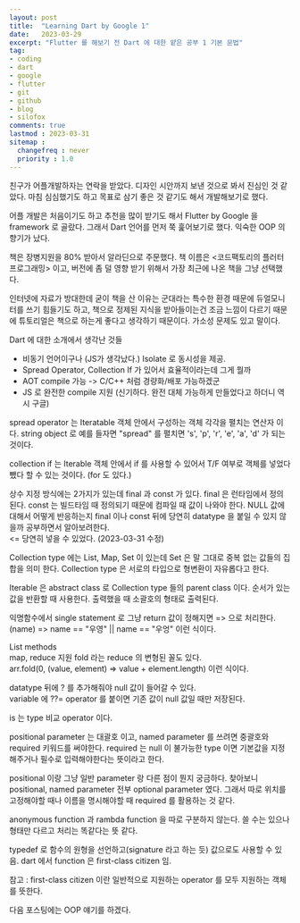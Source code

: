 ```yaml
---
layout: post
title:  "Learning Dart by Google 1"
date:   2023-03-29
excerpt: "Flutter 를 해보기 전 Dart 에 대한 얕은 공부 1 기본 문법"
tag:
- coding
- dart
- google
- flutter
- git
- github
- blog
- silofox
comments: true
lastmod : 2023-03-31
sitemap : 
  changefreq : never
  priority : 1.0
---
```


친구가 어플개발하자는 연락을 받았다. 디자인 시안까지 보낸 것으로 봐서 진심인 것 같았다. 마침 심심했기도 하고 목표로 삼기 좋은 것 같기도 해서 개발해보기로 했다.<br>

어플 개발은 처음이기도 하고 추천을 많이 받기도 해서 Flutter by Google 을 framework 로 골랐다. 그래서 Dart 언어를 먼저 쭉 훑어보기로 했다. 익숙한 OOP 의 향기가 났다.<br>

책은 장병지원을 80% 받아서 알라딘으로 주문했다. 책 이름은 <코드팩토리의 플러터 프로그래밍> 이고, 버전에 좀 덜 영향 받기 위해서 가장 최근에 나온 책을 그냥 선택했다.<br>

인터넷에 자료가 방대한데 굳이 책을 산 이유는 군대라는 특수한 환경 때문에 듀얼모니터를 쓰기 힘들기도 하고, 책으로 정제된 지식을 받아들이는건 조금 느낌이 다르기 때문에 튜토리얼은 책으로 하는게 좋다고 생각하기 때문이다. 가소성 문제도 있고 말이다.<br>

Dart 에 대한 소개에서 생각난 것들
- 비동기 언어이구나 (JS가 생각났다.) Isolate 로 동시성을 제공.
- Spread Operator, Collection If 가 있어서 효율적이라는데 그게 뭘까
- AOT compile 가능 -> C/C++ 처럼 경량화/배포 가능하겠군
- JS 로 완전한 compile 지원 (신기하다. 완전 대체 가능하게 만들었다고 하더니 역시 구글)

spread operator 는 Iteratable 객체 안에서 구성하는 객체 각각을 펼치는 연산자 이다.
string object 로 예를 들자면 "spread" 를 펼치면 
's', 'p', 'r', 'e', 'a', 'd' 가 되는 것이다.<br>

collection if 는 Iterable 객체 안에서 if 를 사용할 수 있어서 T/F 여부로 객체를 넣었다 뺐다 할 수 있는 것이다. (for 도 있다.)<br>

상수 지정 방식에는 2가지가 있는데 final 과 const 가 있다.
final 은 런타임에서 정의된다. const 는 빌드타임 때 정의되기 때문에 컴파일 때 값이 나와야 한다.
NULL 값에 대해서 어떻게 반응하는지 final 이나 const 뒤에 당연히 datatype 을 붙일 수 있지 않을까 공부하면서 알아보려한다.<br> <= 당연히 넣을 수 있었다. (2023-03-31 수정)<br>

Collection type 에는 List, Map, Set 이 있는데 Set 은 말 그대로 중복 없는 값들의 집합을 의미 한다.
Collection type 은 서로의 타입으로 형변환이 자유롭다고 한다.<br>

Iterable 은 abstract class 로 Collection type 들의 parent class 이다. 순서가 있는 값을 반환할 때 사용한다. 출력했을 때 소괄호의 형태로 출력된다.<br>

익명함수에서 single statement 로 그냥 return 값이 정해지면 => 으로 처리한다.<br>
(name) => name == "우영" || name == "우엉"
이런 식이다.<br>

List methods<br>
map, reduce 지원 fold 라는 reduce 의 변형된 꼴도 있다.<br>
arr.fold<int>(0, (value, element) => value + element.length)
이런 식이다.<br>

datatype 뒤에 ? 를 추가해줘야 null 값이 들어갈 수 있다.<br>
variable 에 ??= operator 를 붙이면 기존 값이 null 값일 때만 저장된다.<br>

is 는 type 비교 operator 이다.

positional parameter 는 대괄호 이고, named parameter 를 쓰려면 중괄호와 required 키워드를 써야한다.
required 는 null 이 불가능한 type 이면 기본값을 지정해주거나 필수로 입력해야한다는 뜻이라고 한다.<br>

positional 이랑 그냥 일반 parameter 랑 다른 점이 뭔지 궁금하다. 찾아보니 positional, named parameter 전부 optional parameter 였다. 그래서 따로 위치를 고정해야할 때나 이름을 명시해야할 때 required 를 활용하는 것 같다.<br>

anonymous function 과 rambda function 을 따로 구분하지 않는다. 쓸 수는 있으나 형태만 다르고 처리는 똑같다는 뜻 같다.<br>

typedef 로 함수의 원형을 선언하고(signature 라고 하는 듯) 값으로도 사용할 수 있음. dart 에서 function 은 first-class citizen 임.<br>

참고 : first-class citizen 이란 일반적으로 지원하는 operator 를 모두 지원하는 객체를 뜻한다.<br>

다음 포스팅에는 OOP 얘기를 하겠다.